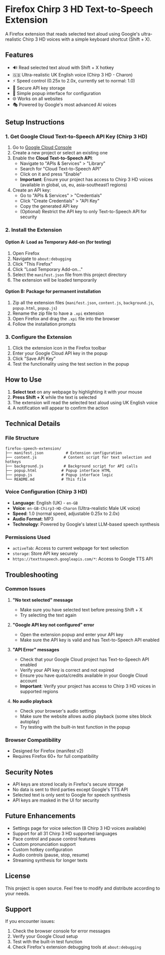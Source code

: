 # Firefox Chirp 3 HD Text-to-Speech Extension

A Firefox extension that reads selected text aloud using Google's ultra-realistic Chirp 3 HD voices with a simple keyboard shortcut (Shift + X).

## Features

- 🔊 Read selected text aloud with Shift + X hotkey
- 🇬🇧 Ultra-realistic UK English voice (Chirp 3 HD - Charon)
- ⚡ Speed control (0.25x to 2.0x, currently set to normal: 1.0)
- 🔐 Secure API key storage
- 📱 Simple popup interface for configuration
- 🌐 Works on all websites
- 🎭 Powered by Google's most advanced AI voices

## Setup Instructions

### 1. Get Google Cloud Text-to-Speech API Key (Chirp 3 HD)

1. Go to [Google Cloud Console](https://console.cloud.google.com/)
2. Create a new project or select an existing one
3. Enable the **Cloud Text-to-Speech API**:
   - Navigate to "APIs & Services" > "Library"
   - Search for "Cloud Text-to-Speech API"
   - Click on it and press "Enable"
   - **Important**: Ensure your project has access to Chirp 3 HD voices (available in global, us, eu, asia-southeast1 regions)
4. Create an API key:
   - Go to "APIs & Services" > "Credentials"
   - Click "Create Credentials" > "API Key"
   - Copy the generated API key
   - (Optional) Restrict the API key to only Text-to-Speech API for security

### 2. Install the Extension

#### Option A: Load as Temporary Add-on (for testing)
1. Open Firefox
2. Navigate to `about:debugging`
3. Click "This Firefox"
4. Click "Load Temporary Add-on..."
5. Select the `manifest.json` file from this project directory
6. The extension will be loaded temporarily

#### Option B: Package for permanent installation
1. Zip all the extension files (`manifest.json`, `content.js`, `background.js`, `popup.html`, `popup.js`)
2. Rename the zip file to have a `.xpi` extension
3. Open Firefox and drag the `.xpi` file into the browser
4. Follow the installation prompts

### 3. Configure the Extension

1. Click the extension icon in the Firefox toolbar
2. Enter your Google Cloud API key in the popup
3. Click "Save API Key"
4. Test the functionality using the test section in the popup

## How to Use

1. **Select text** on any webpage by highlighting it with your mouse
2. **Press Shift + X** while the text is selected
3. The extension will read the selected text aloud using UK English voice
4. A notification will appear to confirm the action

## Technical Details

### File Structure
```
firefox-speech-extension/
├── manifest.json          # Extension configuration
├── content.js            # Content script for text selection and hotkeys
├── background.js         # Background script for API calls
├── popup.html           # Popup interface HTML
├── popup.js             # Popup interface logic
└── README.md            # This file
```

### Voice Configuration (Chirp 3 HD)
- **Language**: English (UK) - `en-GB`
- **Voice**: `en-GB-Chirp3-HD-Charon` (Ultra-realistic Male UK voice)
- **Speed**: 1.0 (normal speed, adjustable 0.25x to 2.0x)
- **Audio Format**: MP3
- **Technology**: Powered by Google's latest LLM-based speech synthesis

### Permissions Used
- `activeTab`: Access to current webpage for text selection
- `storage`: Store API key securely
- `https://texttospeech.googleapis.com/*`: Access to Google TTS API

## Troubleshooting

### Common Issues

1. **"No text selected" message**
   - Make sure you have selected text before pressing Shift + X
   - Try selecting the text again

2. **"Google API key not configured" error**
   - Open the extension popup and enter your API key
   - Make sure the API key is valid and has Text-to-Speech API enabled

3. **"API Error" messages**
   - Check that your Google Cloud project has Text-to-Speech API enabled
   - Verify your API key is correct and not expired
   - Ensure you have quota/credits available in your Google Cloud account
   - **Important**: Verify your project has access to Chirp 3 HD voices in supported regions

4. **No audio playback**
   - Check your browser's audio settings
   - Make sure the website allows audio playback (some sites block autoplay)
   - Try testing with the built-in test function in the popup

### Browser Compatibility
- Designed for Firefox (manifest v2)
- Requires Firefox 60+ for full compatibility

## Security Notes

- API keys are stored locally in Firefox's secure storage
- No data is sent to third parties except Google's TTS API
- Selected text is only sent to Google for speech synthesis
- API keys are masked in the UI for security

## Future Enhancements

- Settings page for voice selection (8 Chirp 3 HD voices available)
- Support for all 31 Chirp 3 HD supported languages
- Pace control and pause control features
- Custom pronunciation support
- Custom hotkey configuration
- Audio controls (pause, stop, resume)
- Streaming synthesis for longer texts

## License

This project is open source. Feel free to modify and distribute according to your needs.

## Support

If you encounter issues:
1. Check the browser console for error messages
2. Verify your Google Cloud setup
3. Test with the built-in test function
4. Check Firefox's extension debugging tools at `about:debugging`